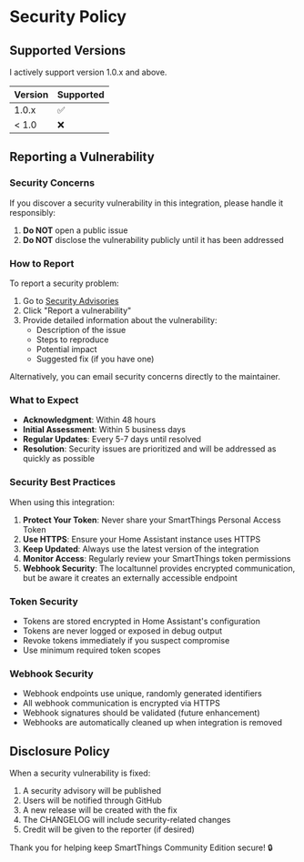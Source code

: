 # Security Policy

## Supported Versions

I actively support version 1.0.x and above.

| Version | Supported          |
| ------- | ------------------ |
| 1.0.x   | ✅ |
| < 1.0   | ❌ |

## Reporting a Vulnerability

### Security Concerns

If you discover a security vulnerability in this integration, please handle it responsibly:

1. **Do NOT** open a public issue
2. **Do NOT** disclose the vulnerability publicly until it has been addressed

### How to Report

To report a security problem:

1. Go to [Security Advisories](https://github.com/dsorlov/smartthingsce/security/advisories)
2. Click "Report a vulnerability"
3. Provide detailed information about the vulnerability:
   - Description of the issue
   - Steps to reproduce
   - Potential impact
   - Suggested fix (if you have one)

Alternatively, you can email security concerns directly to the maintainer.

### What to Expect

- **Acknowledgment**: Within 48 hours
- **Initial Assessment**: Within 5 business days
- **Regular Updates**: Every 5-7 days until resolved
- **Resolution**: Security issues are prioritized and will be addressed as quickly as possible

### Security Best Practices

When using this integration:

1. **Protect Your Token**: Never share your SmartThings Personal Access Token
2. **Use HTTPS**: Ensure your Home Assistant instance uses HTTPS
3. **Keep Updated**: Always use the latest version of the integration
4. **Monitor Access**: Regularly review your SmartThings token permissions
5. **Webhook Security**: The localtunnel provides encrypted communication, but be aware it creates an externally accessible endpoint

### Token Security

- Tokens are stored encrypted in Home Assistant's configuration
- Tokens are never logged or exposed in debug output
- Revoke tokens immediately if you suspect compromise
- Use minimum required token scopes

### Webhook Security

- Webhook endpoints use unique, randomly generated identifiers
- All webhook communication is encrypted via HTTPS
- Webhook signatures should be validated (future enhancement)
- Webhooks are automatically cleaned up when integration is removed

## Disclosure Policy

When a security vulnerability is fixed:

1. A security advisory will be published
2. Users will be notified through GitHub
3. A new release will be created with the fix
4. The CHANGELOG will include security-related changes
5. Credit will be given to the reporter (if desired)

Thank you for helping keep SmartThings Community Edition secure! 🔒
